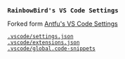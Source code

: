 <samp><b>RainbowBird's VS Code Settings</b></samp>

Forked form [Antfu's VS Code Settings](https://github.com/antfu/vscode-settings)

[`.vscode/settings.json`](./.vscode/settings.json)<br>
[`.vscode/extensions.json`](./.vscode/extensions.json)<br>
[`.vscode/global.code-snippets`](./.vscode/global.code-snippets)
